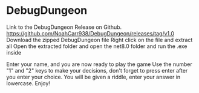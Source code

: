# DebugDungeon
Link to the DebugDungeon Release on Github.
https://github.com/NoahCarr938/DebugDungeon/releases/tag/v1.0
Download the zipped DebugDungeon file
Right click on the file and extract all
Open the extracted folder and open the net8.0 folder and run the .exe inside

Enter your name, and you are now ready to play the game
Use the number "1" and "2" keys to make your decisions, don't forget to press enter after you enter your choice.
You will be given a riddle, enter your answer in lowercase.
Enjoy!
